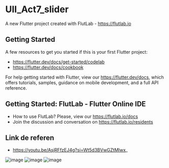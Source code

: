 # UII_Act7_slider

A new Flutter project created with FlutLab - https://flutlab.io

## Getting Started

A few resources to get you started if this is your first Flutter project:

- https://flutter.dev/docs/get-started/codelab
- https://flutter.dev/docs/cookbook

For help getting started with Flutter, view our
https://flutter.dev/docs, which offers tutorials,
samples, guidance on mobile development, and a full API reference.

## Getting Started: FlutLab - Flutter Online IDE

- How to use FlutLab? Please, view our https://flutlab.io/docs
- Join the discussion and conversation on https://flutlab.io/residents

## Link de referen

- https://youtu.be/AsjRFfzEJ4g?si=Wt5d3BVwGZtMlwx_

![image](https://github.com/Chris12066/UII_Act7_slider/assets/143772165/731387f8-7999-4332-8225-760d362ebbbf)
![image](https://github.com/Chris12066/UII_Act7_slider/assets/143772165/7c24954d-3426-43a2-9239-062b73425d62)
![image](https://github.com/Chris12066/UII_Act7_slider/assets/143772165/4c417ab0-9cb4-4078-ac68-6284bd9698f0)
